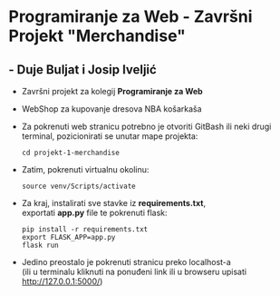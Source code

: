 # Programiranje za Web - Završni Projekt "Merchandise"
##  - Duje Buljat i Josip Iveljić


- Završni projekt za kolegij **Programiranje za Web**

- WebShop za kupovanje dresova NBA košarkaša

- Za pokrenuti web stranicu potrebno je otvoriti GitBash ili neki drugi terminal, pozicionirati se unutar mape projekta: 

    `cd projekt-1-merchandise`

- Zatim, pokrenuti virtualnu okolinu:

    `source venv/Scripts/activate`

- Za kraj, instalirati sve stavke iz **requirements.txt**,  
    exportati **app.py** file te pokrenuti flask:  
    
    `pip install -r requirements.txt`  
    `export FLASK_APP=app.py`  
    `flask run`

- Jedino preostalo je pokrenuti stranicu preko localhost-a  
(ili u terminalu kliknuti na ponuđeni link ili u browseru upisati http://127.0.0.1:5000/)
